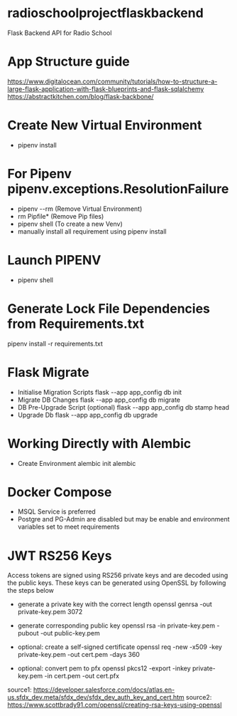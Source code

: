 # radioschoolprojectflaskbackend
Flask Backend API for Radio School

# App Structure guide
https://www.digitalocean.com/community/tutorials/how-to-structure-a-large-flask-application-with-flask-blueprints-and-flask-sqlalchemy
https://abstractkitchen.com/blog/flask-backbone/

# Create New Virtual Environment
- pipenv install

# For Pipenv pipenv.exceptions.ResolutionFailure
- pipenv --rm (Remove Virtual Environment)
- rm Pipfile* (Remove Pip files)
- pipenv shell (To create a new Venv)
- manually install all requirement using pipenv install

# Launch PIPENV
- pipenv shell

# Generate Lock File Dependencies from Requirements.txt
pipenv install -r requirements.txt

# Flask Migrate
- Initialise Migration Scripts
  flask --app app_config db init
- Migrate DB Changes
  flask --app app_config db migrate
- DB Pre-Upgrade Script (optional)
  flask --app app_config db stamp head
- Upgrade Db
  flask --app app_config db upgrade

# Working Directly with Alembic
- Create Environment
  alembic init alembic

# Docker Compose
- MSQL Service is preferred
- Postgre and PG-Admin are disabled but may be enable and environment variables set to meet requirements

# JWT RS256 Keys
Access tokens are signed using RS256 private keys and are decoded using the public keys. These keys can be generated using OpenSSL by following the steps below
- generate a private key with the correct length
openssl genrsa -out private-key.pem 3072

- generate corresponding public key
openssl rsa -in private-key.pem -pubout -out public-key.pem

- optional: create a self-signed certificate
openssl req -new -x509 -key private-key.pem -out cert.pem -days 360

- optional: convert pem to pfx
openssl pkcs12 -export -inkey private-key.pem -in cert.pem -out cert.pfx

source1: https://developer.salesforce.com/docs/atlas.en-us.sfdx_dev.meta/sfdx_dev/sfdx_dev_auth_key_and_cert.htm
source2: https://www.scottbrady91.com/openssl/creating-rsa-keys-using-openssl
